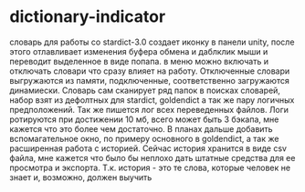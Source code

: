 # dictionary-indicator
словарь для работы со stardict-3.0 создает иконку в панели unity, после этого отлавливает изменения буфера обмена и даблклик мыши и переводит выделенное в виде попапа. в меню можно включать и отключать словари что сразу влияет на работу. Отключенные словари выгружаются из памяти, подключенные, соответственно загружаются динамиески. Словарь сам сканирует ряд папок в поисках словарей, набор взят из дефолтных для stardict, goldendict а так же пару логичных предположений. Так же пишется лог всех переведенных файлов. Логи ротируются при достижении 10 мб, всего может быть 3 бэкапа, мне кажется что это более чем достаточно. В планах дальше добавить вспомагательное окно, по примеру основного в goldendict, а так же расширенная работа с историей. Сейчас история хранится в виде   csv файла, мне кажется что было бы неплохо дать штатные средства для ее просмотра и экспорта. Т.к. история - это те слова, которые человек не знает и, возможно, должен выучить
